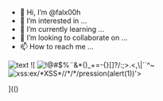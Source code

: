 - 👋 Hi, I’m @falx00h
- 👀 I’m interested in ...
- 🌱 I’m currently learning ...
- 💞️ I’m looking to collaborate on ...
- 📫 How to reach me ...

![text](https://avatars.githubusercontent.com/u/92805783?s=40&v=4)
![
<img src="https://avatars.githubusercontent.com/u/92805783?&s=40&v=" alt="!@#$%¨&*()_+=-{}[]?/:;>.<,\|´`^~"/>
<img src="xss&#58;ex&#x2F;*XSS*//*/*/pression(alert(1))'&gt;" alt="xss&#58;ex&#x2F;*XSS*//*/*/pression(alert(1))'&gt;"/>


](()
